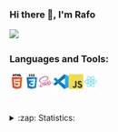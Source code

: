 ### Hi there 👋, I'm Rafo

![](https://komarev.com/ghpvc/?username=RafoBunyatyan&color=blue)

### Languages and Tools:

<img align="left" alt="HTML5" width="26px" src="https://raw.githubusercontent.com/github/explore/80688e429a7d4ef2fca1e82350fe8e3517d3494d/topics/html/html.png" />
<img align="left" alt="CSS3" width="26px" src="https://raw.githubusercontent.com/github/explore/80688e429a7d4ef2fca1e82350fe8e3517d3494d/topics/css/css.png" />
<img align="left" alt="Sass" width="26px" src="https://raw.githubusercontent.com/github/explore/80688e429a7d4ef2fca1e82350fe8e3517d3494d/topics/sass/sass.png" />
<img align="left" alt="Visual Studio Code" width="26px" src="https://raw.githubusercontent.com/github/explore/80688e429a7d4ef2fca1e82350fe8e3517d3494d/topics/visual-studio-code/visual-studio-code.png" />
<img align="left" alt="JavaScript" width="26px" src="https://raw.githubusercontent.com/github/explore/80688e429a7d4ef2fca1e82350fe8e3517d3494d/topics/javascript/javascript.png" />
<img align="left" alt="React" width="26px" src="https://raw.githubusercontent.com/github/explore/80688e429a7d4ef2fca1e82350fe8e3517d3494d/topics/react/react.png" />

<br />
<br />
<br />
<br />

<details>
	<summary>:zap: Statistics:</summary>
	<img align='left' alt='codesSTACKr`s GitHub stats' src='https://github-readme-stats.vercel.app/api?username=RafoBunyatyan&theme=algolia&show_icons=true'>
	<br />
	<img align='left' alt='codesSTACKr`s GitHub stats' src='https://github-readme-stats.vercel.app/api/top-langs/?username=RafoBunyatyan&layout=compact&theme=algolia&show_icons=true'>
</details>
